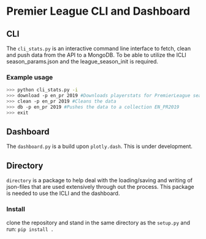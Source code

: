 # Premier League CLI and Dashboard

## CLI

The ```cli_stats.py``` is an interactive command line interface to fetch, clean and push data from the API to a MongoDB. To be able to utilize the ICLI season_params.json and the league_season_init is required.

### Example usage

```bash 
>>> python cli_stats.py -i
>>> download -p en_pr 2019 #Downloads playerstats for PremierLeague season 2019/2020
>>> clean -p en_pr 2019 #Cleans the data
>>> db -p en_pr 2019 #Pushes the data to a collection EN_PR2019
>>> exit
```

## Dashboard

The `dashboard.py` is a build upon `plotly.dash`. This is under development.

## Directory

`directory` is a package to help deal with the loading/saving and writing of json-files that are used extensively through out the process.
This package is needed to use the ICLI and the dashboard. 

### Install

clone the repository and stand in the same directory as the `setup.py` and run:
`pip install .`
